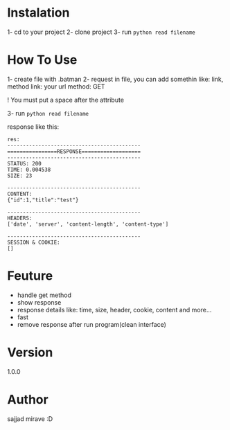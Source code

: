 # Instalation

1- cd to your project
2- clone project
3- run `python read filename` 

# How To Use

1- create file with .batman
2- request
in file, you can add somethin like: link, method
link: your url
method: GET

! You must put a space after the attribute

3- run `python read filename`

response like this:
```
res:
-------------------------------------------
================RESPONSE===================
-------------------------------------------
STATUS: 200   
TIME: 0.004538
SIZE: 23

-------------------------------------------
CONTENT: 
{"id":1,"title":"test"}

-------------------------------------------
HEADERS:
['date', 'server', 'content-length', 'content-type']

-------------------------------------------
SESSION & COOKIE:
[]
```
# Feuture
* handle get method
* show response
* response details like: time, size, header, cookie, content and more...
* fast
* remove response after run program(clean interface)

# Version
1.0.0

# Author
sajjad mirave :D